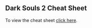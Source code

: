 ## Dark Souls 2 Cheat Sheet

To view the cheat sheet [click here](https://smcnabb.github.io/dark-souls-2-cheat-sheet/).

